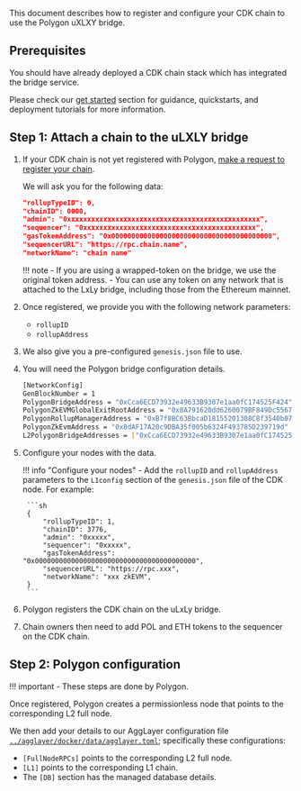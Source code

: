 This document describes how to register and configure your CDK chain to use the Polygon uXLXY bridge.

## Prerequisites

You should have already deployed a CDK chain stack which has integrated the bridge service.

Please check our [get started](../get-started/quickstart-validium.md) section for guidance, quickstarts, and deployment tutorials for more information.

## Step 1: Attach a chain to the uLXLY bridge

1. If your CDK chain is not yet registered with Polygon, [make a request to register your chain](https://discord.gg/XvpHAxZ). 

    We will ask you for the following data:

    ```json
    "rollupTypeID": 0,
    "chainID": 0000,
    "admin": "0xxxxxxxxxxxxxxxxxxxxxxxxxxxxxxxxxxxxxxxxxxxxxxxx",
    "sequencer": "0xxxxxxxxxxxxxxxxxxxxxxxxxxxxxxxxxxxxxxxxxxx",
    "gasTokenAddress": "0x0000000000000000000000000000000000000000",
    "sequencerURL": "https://rpc.chain.name",
    "networkName": "chain name"
    ```

    !!! note
        - If you are using a wrapped-token on the bridge, we use the original token address. 
        - You can use any token on any network that is attached to the LxLy bridge, including those from the Ethereum mainnet.

2. Once registered, we provide you with the following network parameters:

    - `rollupID`
    - `rollupAddress`

3. We also give you a pre-configured `genesis.json` file to use.

4. You will need the Polygon bridge configuration details.

    ```sh
    [NetworkConfig]
    GenBlockNumber = 1
    PolygonBridgeAddress = "0xCca6ECD73932e49633B9307e1aa0fC174525F424"
    PolygonZkEVMGlobalExitRootAddress = "0x8A791620dd6260079BF849Dc5567aDC3F2FdC318"
    PolygonRollupManagerAddress = "0xB7f8BC63BbcaD18155201308C8f3540b07f84F5e"
    PolygonZkEvmAddress = "0x8dAF17A20c9DBA35f005b6324F493785D239719d"
    L2PolygonBridgeAddresses = ["0xCca6ECD73932e49633B9307e1aa0fC174525F424"]
    ```

5. Configure your nodes with the data.

    !!! info "Configure your nodes"
        - Add the `rollupID` and `rollupAddress` parameters to the `L1config` section of the `genesis.json` file of the CDK node. For example:

        ```sh
        {
            "rollupTypeID": 1,
            "chainID": 3776,
            "admin": "0xxxxx",
            "sequencer": "0xxxxx",
            "gasTokenAddress": "0x0000000000000000000000000000000000000000",
            "sequencerURL": "https://rpc.xxx",
            "networkName": "xxx zkEVM",
        }
        ```

6. Polygon registers the CDK chain on the uLxLy bridge.

7. Chain owners then need to add POL and ETH tokens to the sequencer on the CDK chain.

## Step 2: Polygon configuration

!!! important
    - These steps are done by Polygon.

Once registered, Polygon creates a permissionless node that points to the corresponding L2 full node.

We then add your details to our AggLayer configuration file [`../agglayer/docker/data/agglayer.toml`](https://github.com/0xPolygon/agglayer/blob/main/docker/data/agglayer/agglayer.toml); specifically these configurations:

* `[FullNodeRPCs]` points to the corresponding L2 full node.
* `[L1]` points to the corresponding L1 chain.
* The `[DB]` section has the managed database details.
